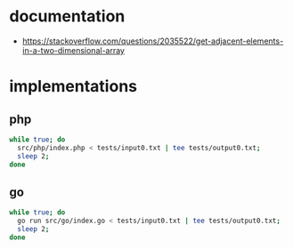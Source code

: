 # documentation

* https://stackoverflow.com/questions/2035522/get-adjacent-elements-in-a-two-dimensional-array

# implementations

## php

```sh
while true; do
  src/php/index.php < tests/input0.txt | tee tests/output0.txt;
  sleep 2;
done
```

## go

```sh
while true; do
  go run src/go/index.go < tests/input0.txt | tee tests/output0.txt;
  sleep 2;
done
```

